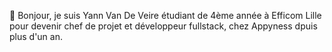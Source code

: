 👋 Bonjour, je suis Yann Van De Veire étudiant de 4ème année à Efficom Lille pour devenir chef de projet et développeur fullstack, chez Appyness dpuis plus d'un an.
